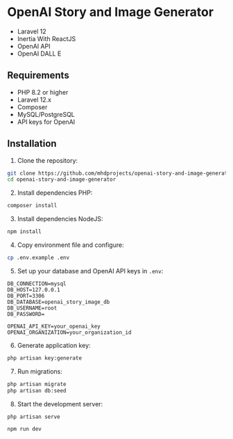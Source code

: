 # OpenAI Story and Image Generator
- Laravel 12
- Inertia With ReactJS
- OpenAI API
- OpenAI DALL E

## Requirements

-   PHP 8.2 or higher
-   Laravel 12.x
-   Composer
-   MySQL/PostgreSQL
-   API keys for OpenAI

## Installation

1. Clone the repository:

```bash
git clone https://github.com/mhdprojects/openai-story-and-image-generator.git
cd openai-story-and-image-generator
```

2. Install dependencies PHP:

```bash
composer install
```

3. Install dependencies NodeJS:

```bash
npm install
```
4. Copy environment file and configure:

```bash
cp .env.example .env
```

5. Set up your database and OpenAI API keys in `.env`:

```env
DB_CONNECTION=mysql
DB_HOST=127.0.0.1
DB_PORT=3306
DB_DATABASE=openai_story_image_db
DB_USERNAME=root
DB_PASSWORD=

OPENAI_API_KEY=your_openai_key
OPENAI_ORGANIZATION=your_organization_id
```

6. Generate application key:

```bash
php artisan key:generate
```

7. Run migrations:

```bash
php artisan migrate
php artisan db:seed
```

8. Start the development server:

```bash
php artisan serve
```
```bash
npm run dev
```
